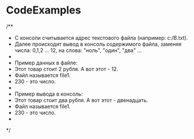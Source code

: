 # CodeExamples
/**
 * С консоли считывается адрес текстового файла (например: c:/B.txt).
 * Далее происходит вывод в консоль содержимого файла, заменяя числа: 0,1,2 ... 12, на слова: "ноль", "один", "два" ...
 *
 * Пример данных в файле:
 * Этот товар стоит 2 рубля. А вот этот - 12.
 * Файл называется file1.
 * 230 - это число.
 *
 * Пример вывода в консоль:
 * Этот товар стоит два рубля. А вот этот - двенадцать.
 * Файл называется file1.
 * 230 - это число.
 *
 */
